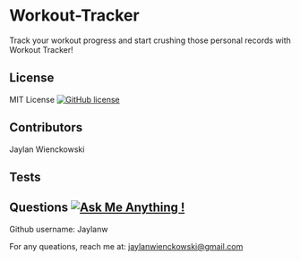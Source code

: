 # Workout-Tracker
Track your workout progress and start crushing those personal records with Workout Tracker!
  
  
## License
  MIT License [![GitHub license](https://img.shields.io/github/license/Naereen/StrapDown.js.svg)](https://github.com/Naereen/StrapDown.js/blob/master/LICENSE)
      
## Contributors
  Jaylan Wienckowski
  
## Tests
      
  
## Questions   [![Ask Me Anything !](https://img.shields.io/badge/Ask%20me-anything-1abc9c.svg)](https://GitHub.com/Naereen/ama)

  Github username: Jaylanw
  
  For any queations, reach me at:
  jaylanwienckowski@gmail.com
  

